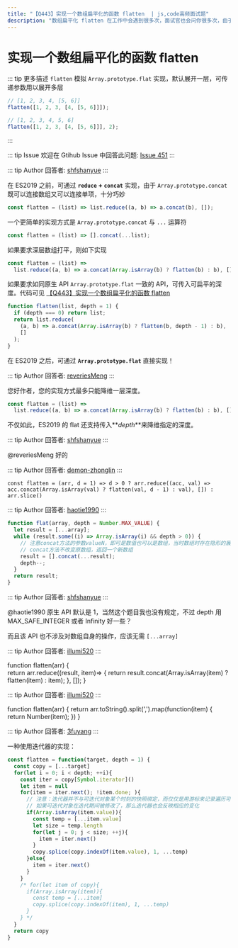 ```yaml
---
title: "【Q443】实现一个数组扁平化的函数 flatten  | js,code高频面试题"
description: "数组扁平化 flatten 在工作中会遇到很多次，面试官也会问你很多次，由于过于常用，ES2019 已把它标准化  字节跳动面试题、阿里腾讯面试题、美团小米面试题。"
---
```


# 实现一个数组扁平化的函数 flatten

::: tip 更多描述
`flatten` 模拟 `Array.prototype.flat` 实现，默认展开一层，可传递参数用以展开多层

```js
// [1, 2, 3, 4, [5, 6]]
flatten([1, 2, 3, [4, [5, 6]]]);

// [1, 2, 3, 4, 5, 6]
flatten([1, 2, 3, [4, [5, 6]]], 2);
```

:::

::: tip Issue
欢迎在 Gtihub Issue 中回答此问题: [Issue 451](https://github.com/shfshanyue/Daily-Question/issues/451)
:::

::: tip Author
回答者: [shfshanyue](https://github.com/shfshanyue)
:::

在 ES2019 之前，可通过 **`reduce` + `concat`** 实现，由于 `Array.prototype.concat` 既可以连接数组又可以连接单项，十分巧妙

```js
const flatten = (list) => list.reduce((a, b) => a.concat(b), []);
```

一个更简单的实现方式是 `Array.prototype.concat` 与 `...` 运算符

```js
const flatten = (list) => [].concat(...list);
```

如果要求深层数组打平，则如下实现

```js
const flatten = (list) =>
  list.reduce((a, b) => a.concat(Array.isArray(b) ? flatten(b) : b), []);
```

如果要求如同原生 API `Array.prototype.flat` 一致的 API，可传入可扁平的深度。代码可见 [【Q443】实现一个数组扁平化的函数 flatten](https://codepen.io/shanyue/pen/xxdjQXG?editors=0012)

```js
function flatten(list, depth = 1) {
  if (depth === 0) return list;
  return list.reduce(
    (a, b) => a.concat(Array.isArray(b) ? flatten(b, depth - 1) : b),
    []
  );
}
```

在 ES2019 之后，可通过 **`Array.prototype.flat`** 直接实现！

::: tip Author
回答者: [reveriesMeng](https://github.com/reveriesMeng)
:::

您好作者，您的实现方式最多只能降维一层深度。

```javascript
const flatten = (list) =>
  list.reduce((a, b) => a.concat(Array.isArray(b) ? flatten(b) : b), []);
```

不仅如此，ES2019 的 flat 还支持传入**_depth_**来降维指定的深度。

::: tip Author
回答者: [shfshanyue](https://github.com/shfshanyue)
:::

@reveriesMeng 好的

::: tip Author
回答者: [demon-zhonglin](https://github.com/demon-zhonglin)
:::

```
const flatten = (arr, d = 1) => d > 0 ? arr.reduce((acc, val) => acc.concat(Array.isArray(val) ? flatten(val, d - 1) : val), []) : arr.slice()
```

::: tip Author
回答者: [haotie1990](https://github.com/haotie1990)
:::

```js
function flat(array, depth = Number.MAX_VALUE) {
  let result = [...array];
  while (result.some((i) => Array.isArray(i) && depth > 0)) {
    // 注意concat方法的参数valueN，即可是数值也可以是数组，当时数组时存在隐形的展开操作
    // concat方法不改变原数组，返回一个新数组
    result = [].concat(...result);
    depth--;
  }
  return result;
}
```

::: tip Author
回答者: [shfshanyue](https://github.com/shfshanyue)
:::

@haotie1990 原生 API 默认是 1，当然这个题目我也没有规定，不过 depth 用 MAX_SAFE_INTEGER 或者 Infinity 好一些？

而且该 API 也不涉及对数组自身的操作，应该无需 `[...array]`

::: tip Author
回答者: [illumi520](https://github.com/illumi520)
:::

function flatten(arr) {  
 return arr.reduce((result, item)=> {
return result.concat(Array.isArray(item) ? flatten(item) : item);
}, []);
}

::: tip Author
回答者: [illumi520](https://github.com/illumi520)
:::

function flatten(arr) {
return arr.toString().split(',').map(function(item) {
return Number(item);
})
}

::: tip Author
回答者: [3fuyang](https://github.com/3fuyang)
:::

一种使用迭代器的实现：

```JavaScript
const flatten = function(target, depth = 1) {
  const copy = [...target]
  for(let i = 0; i < depth; ++i){
    const iter = copy[Symbol.iterator]()
    let item = null
    for(item = iter.next(); !item.done; ){
      // 注意：迭代器并不与可迭代对象某个时刻的快照绑定，而仅仅是用游标来记录遍历可迭代对象的历程，
      // 如果可迭代对象在迭代期间被修改了，那么迭代器也会反映相应的变化
      if(Array.isArray(item.value)){
        const temp = [...item.value]
        let size = temp.length
        for(let j = 0; j < size; ++j){
          item = iter.next()
        }
        copy.splice(copy.indexOf(item.value), 1, ...temp)
      }else{
        item = iter.next()
      }
    }
    /* for(let item of copy){
      if(Array.isArray(item)){
        const temp = [...item]
        copy.splice(copy.indexOf(item), 1, ...temp)
      }
    } */
  }
  return copy
}
```
